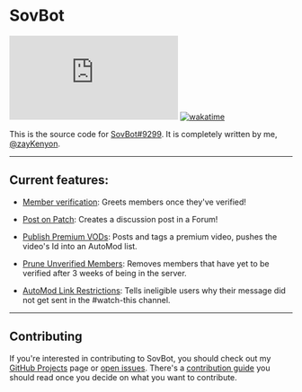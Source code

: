 
# SovBot

![GitHub package.json dependency version (prod)](https://img.shields.io/github/package-json/dependency-version/sovereign-guides/sovbot/discord.js?logo=Discord&logoColor=f6f6f6&style=flat-square)
[![wakatime](https://wakatime.com/badge/github/sovereign-guides/sovbot.svg?style=flat-square)](https://wakatime.com/badge/github/sovereign-guides/sovbot)

This is the source code for [SovBot#9299](https://discord.com/users/1000927602518798487). It is completely written by me,
[@zayKenyon](https://discord.com/users/452793411401940995).

---

## Current features:

- [Member verification](src/modules/automod/events/rulesScreeningVerification.js): Greets members once they've verified!

- [Post on Patch](src/modules/automod/events/postOnPatch.js): Creates a discussion post in a Forum!

- [Publish Premium VODs](src/modules/meta/commands/post.js): Posts and tags a premium video, pushes the video's Id into an AutoMod list.

- [Prune Unverified Members](src/modules/automod/commands/prune.js): Removes members that have yet to be verified after 3 weeks of being in the server.

- [AutoMod Link Restrictions](src/modules/automod/events/watchThisLinkPerms.js): Tells ineligible users why their message did not get sent in the #watch-this channel.

---

## Contributing

If you're interested in contributing to SovBot, you should check out my
[GitHub Projects](https://github.com/sovereign-guides/sovbot/projects) page or 
[open issues](https://github.com/sovereign-guides/sovbot/issues). There's a
[contribution guide](https://github.com/sovereign-guides/sovbot/blob/main/CONTRIBUTING.md) you should read once you decide on
what you want to contribute.
